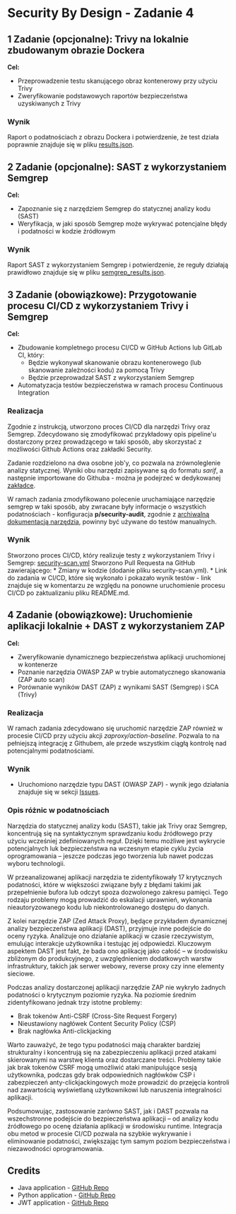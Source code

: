 # Security By Design - Zadanie 4

## 1 Zadanie (opcjonalne): Trivy na lokalnie zbudowanym obrazie Dockera

**Cel:**
* Przeprowadzenie testu skanującego obraz kontenerowy przy użyciu Trivy
* Zweryfikowanie podstawowych raportów bezpieczeństwa uzyskiwanych z Trivy

### Wynik
Raport o podatnościach z obrazu Dockera i potwierdzenie, że test działa poprawnie znajduje się w pliku [results.json](results.json).

## 2 Zadanie (opcjonalne): SAST z wykorzystaniem Semgrep

**Cel:**
* Zapoznanie się z narzędziem Semgrep do statycznej analizy kodu (SAST)
* Weryfikacja, w jaki sposób Semgrep może wykrywać potencjalne błędy i podatności w kodzie źródłowym

### Wynik
Raport SAST z wykorzystaniem Semgrep i potwierdzenie, że reguły działają prawidłowo znajduje się w pliku [semgrep_results.json](semgrep_results.json).

## 3 Zadanie (obowiązkowe): Przygotowanie procesu CI/CD z wykorzystaniem Trivy i Semgrep

**Cel:**
* Zbudowanie kompletnego procesu CI/CD w GitHub Actions lub GitLab CI, który:
    * Będzie wykonywał skanowanie obrazu kontenerowego (lub skanowanie zależności kodu) za pomocą Trivy
    * Będzie przeprowadzał SAST z wykorzystaniem Semgrep
* Automatyzacja testów bezpieczeństwa w ramach procesu Continuous Integration

### Realizacja
Zgodnie z instrukcją, utworzono proces CI/CD dla narzędzi Trivy oraz Semgrep.
Zdecydowano się zmodyfikować przykładowy opis pipeline'u dostarczony przez prowadzącego w taki sposób, aby skorzystać z możliwości Github Actions oraz zakładki Security.

Zadanie rozdzielono na dwa osobne job'y, co pozwala na zrównoleglenie analizy statycznej.
Wyniki obu narzędzi zapisywane są do formatu *sarif*, a następnie importowane do Githuba - można je podejrzeć w dedykowanej [zakładce](https://github.com/bugajakmateusz/tbo-task4/security/code-scanning?query=is%3Aopen+pr%3A1+).

W ramach zadania zmodyfikowano polecenie uruchamiające narzędzie semgrep w taki sposób, aby zwracane były informacje o wszystkich podatnościach - konfiguracja **p/security-audit**, zgodnie z [archiwalną dokumentacją narzędzia](https://github.com/Shopify/semgrep-rules-1/blob/develop/README.md#how-do-i-use-these-rules), powinny być używane do testów manualnych.

### Wynik
Stworzono proces CI/CD, który realizuje testy z wykorzystaniem Trivy i Semgrep: [security-scan.yml](.github/workflows/security-scan.yml)
Stworzono Pull Requesta na GitHub zawierającego:
    * Zmiany w kodzie (dodanie pliku security-scan.yml).
    * Link do zadania w CI/CD, które się wykonało i pokazało wynik testów - link znajduje się w komentarzu ze względu na ponowne uruchomienie procesu CI/CD po zaktualizaniu pliku README.md.

## 4 Zadanie (obowiązkowe): Uruchomienie aplikacji lokalnie + DAST z wykorzystaniem ZAP

**Cel:**
* Zweryfikowanie dynamicznego bezpieczeństwa aplikacji uruchomionej w kontenerze
* Poznanie narzędzia OWASP ZAP w trybie automatycznego skanowania (ZAP auto scan)
* Porównanie wyników DAST (ZAP) z wynikami SAST (Semgrep) i SCA (Trivy)

### Realizacja
W ramach zadania zdecydowano się uruchomić narzędzie ZAP również w procesie CI/CD przy użyciu akcji *zaproxy/action-baseline*.
Pozwala to na pełniejszą integrację z Githubem, ale przede wszystkim ciągłą kontrolę nad potencjalnymi podatnościami.

### Wynik
* Uruchomiono narzędzie typu DAST (OWASP ZAP) - wynik jego działania znajduje się w sekcji [Issues](https://github.com/bugajakmateusz/tbo-task4/issues/2).

### Opis różnic w podatnościach

Narzędzia do statycznej analizy kodu (SAST), takie jak Trivy oraz Semgrep, koncentrują się na syntaktycznym sprawdzaniu kodu źródłowego przy użyciu wcześniej zdefiniowanych reguł. Dzięki temu możliwe jest wykrycie potencjalnych luk bezpieczeństwa na wczesnym etapie cyklu życia oprogramowania – jeszcze podczas jego tworzenia lub nawet podczas wyboru technologii.

W przeanalizowanej aplikacji narzędzia te zidentyfikowały 17 krytycznych podatności, które w większości związane były z błędami takimi jak przepełnienie bufora lub odczyt spoza dozwolonego zakresu pamięci. Tego rodzaju problemy mogą prowadzić do eskalacji uprawnień, wykonania nieautoryzowanego kodu lub niekontrolowanego dostępu do danych.

Z kolei narzędzie ZAP (Zed Attack Proxy), będące przykładem dynamicznej analizy bezpieczeństwa aplikacji (DAST), przyjmuje inne podejście do oceny ryzyka. Analizuje ono działanie aplikacji w czasie rzeczywistym, emulując interakcje użytkownika i testując jej odpowiedzi. Kluczowym aspektem DAST jest fakt, że bada ono aplikację jako całość – w środowisku zbliżonym do produkcyjnego, z uwzględnieniem dodatkowych warstw infrastruktury, takich jak serwer webowy, reverse proxy czy inne elementy sieciowe.

Podczas analizy dostarczonej aplikacji narzędzie ZAP nie wykryło żadnych podatności o krytycznym poziomie ryzyka. Na poziomie średnim zidentyfikowano jednak trzy istotne problemy:
- Brak tokenów Anti-CSRF (Cross-Site Request Forgery)
- Nieustawiony nagłówek Content Security Policy (CSP)
- Brak nagłówka Anti-clickjacking

Warto zauważyć, że tego typu podatności mają charakter bardziej strukturalny i koncentrują się na zabezpieczeniu aplikacji przed atakami skierowanymi na warstwę klienta oraz dostarczane treści. Problemy takie jak brak tokenów CSRF mogą umożliwić ataki manipulujące sesją użytkownika, podczas gdy brak odpowiednich nagłówków CSP i zabezpieczeń anty-clickjackingowych może prowadzić do przejęcia kontroli nad zawartością wyświetlaną użytkownikowi lub naruszenia integralności aplikacji.

Podsumowując, zastosowanie zarówno SAST, jak i DAST pozwala na wszechstronne podejście do bezpieczeństwa aplikacji – od analizy kodu źródłowego po ocenę działania aplikacji w środowisku runtime. Integracja obu metod w procesie CI/CD pozwala na szybkie wykrywanie i eliminowanie podatności, zwiększając tym samym poziom bezpieczeństwa i niezawodności oprogramowania.

## Credits
* Java application - [GitHub Repo](https://github.com/pedrohenriquelacombe/spring-thymeleaf-crud-example)
* Python application - [GitHub Repo](https://github.com/MohammadSatel/Flask_Book_Library)
* JWT application - [GitHub Repo](https://github.com/onsecru/jwt-hacking-challenges)

